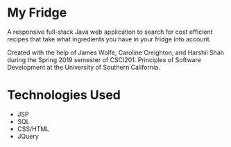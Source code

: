 # My Fridge

A responsive full-stack Java web application to search for cost efficient recipes that take what ingredients you have in your fridge into account. 

Created with the help of James Wolfe, Caroline Creighton, and Harshil Shah during the Spring 2019 semester of CSCI201: Principles of Software Development at the University of Southern California.

# Technologies Used
- JSP
- SQL
- CSS/HTML
- JQuery
